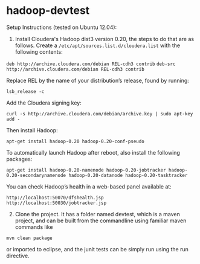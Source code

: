 hadoop-devtest
==============

Setup Instructions (tested on Ubuntu 12.04):

1) Install Cloudera's Hadoop dist3 version 0.20, the steps to do that are as follows. Create a `/etc/apt/sources.list.d/cloudera.list` with the following contents:

`deb http://archive.cloudera.com/debian REL-cdh3 contrib`
`deb-src http://archive.cloudera.com/debian REL-cdh3 contrib`

Replace REL by the name of your distribution’s release, found by running:

`lsb_release -c`

Add the Cloudera signing key:

`curl -s http://archive.cloudera.com/debian/archive.key | sudo apt-key add -`

Then install Hadoop:

`apt-get install hadoop-0.20 hadoop-0.20-conf-pseudo`

To automatically launch Hadoop after reboot, also install the following packages:

`apt-get install hadoop-0.20-namenode hadoop-0.20-jobtracker hadoop-0.20-secondarynamenode hadoop-0.20-datanode hadoop-0.20-tasktracker`

You can check Hadoop’s health in a web-based panel available at:

`http://localhost:50070/dfshealth.jsp`
`http://localhost:50030/jobtracker.jsp`

2) Clone the project. It has a folder named devtest, which is a maven project, and can be built from the commandline using familiar maven commands like

`mvn clean package`

or imported to eclipse, and the junit tests can be simply run using the run directive.
